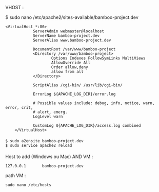 VHOST :

  $ sudo nano /etc/apache2/sites-available/bamboo-project.dev


    <VirtualHost *:80>
                ServerAdmin webmaster@localhost
                ServerName bamboo-project.dev
                ServerAlias www.bamboo-project.dev

                DocumentRoot /var/www/bamboo-project
                <Directory /var/www/bamboo-project>
                        Options Indexes FollowSymLinks MultiViews
                        AllowOverride All
                        Order allow,deny
                        allow from all
                </Directory>

                ScriptAlias /cgi-bin/ /usr/lib/cgi-bin/

                ErrorLog ${APACHE_LOG_DIR}/error.log

                # Possible values include: debug, info, notice, warn, error, crit,
                # alert, emerg.
                LogLevel warn

                CustomLog ${APACHE_LOG_DIR}/access.log combined
        </VirtualHost>

####

    $ sudo a2ensite bamboo-project.dev
    $ sudo service apache2 reload

####

Host to add (Windows ou Mac) AND VM :

    127.0.0.1       bamboo-project.dev

path VM :

    sudo nano /etc/hosts
